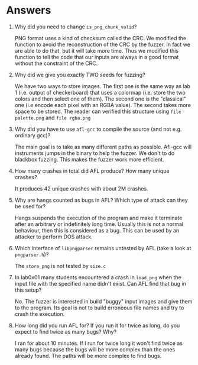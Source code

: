 # Answers

1) Why did you need to change `is_png_chunk_valid`?

	PNG format uses a kind of checksum called the CRC. We modified the function to avoid the reconstruction of the CRC by the fuzzer. In fact we are able to do that, but it will take more time. Thus we modified this function to tell the code that our inputs are always in a good format without the constraint of the CRC.

2) Why did we give you exactly TWO seeds for fuzzing?
		
	We have two ways to store images. The first one is the same way as lab 1 (i.e. output of checkerboard) that uses a colormap (i.e. store the two colors and then select one of them). The second one is the "classical" one (i.e encode each pixel with an RGBA value). The second takes more space to be stored. The reader can verified this structure using `file palette.png` and `file rgba.png`
	
3) Why did you have to use `afl-gcc` to compile the source (and not e.g. ordinary gcc)?
	
	The main goal is to take as many different paths as possible. Afl-gcc will instruments jumps in the binary to help the fuzzer. We don't to do blackbox fuzzing. This makes the fuzzer work more efficient.

4) How many crashes in total did AFL produce? How many unique crashes?
	
	It produces 42 unique crashes with about 2M crashes.

5) Why are hangs counted as bugs in AFL? Which type of attack can they be used for?

	Hangs suspends the execution of the program and make it terminate after an arbitrary or indefinitely long time. Usually this is not a normal behaviour, then this is considered as a bug. This can be used by an attacker to perform DOS attack.

6) Which interface of `libpngparser` remains untested by AFL (take a look at `pngparser.h`)?

	The `store_png` is not tested by `size.c`

7) In lab0x01 many students encountered a crash in `load_png` when the input file with the specified name didn't exist. Can AFL find that bug in this setup?

	No. The fuzzer is interested in build "buggy" input images and give them to the program. Its goal is not to build erroneous file names and try to crash the execution.

8) How long did you run AFL for? If you run it for twice as long, do you expect to find twice as many bugs? Why?

	I ran for about 10 minutes. If I run for twice long it won't find twice as many bugs because the bugs will be more complex than the ones already found. The paths will be more complex to find bugs.
